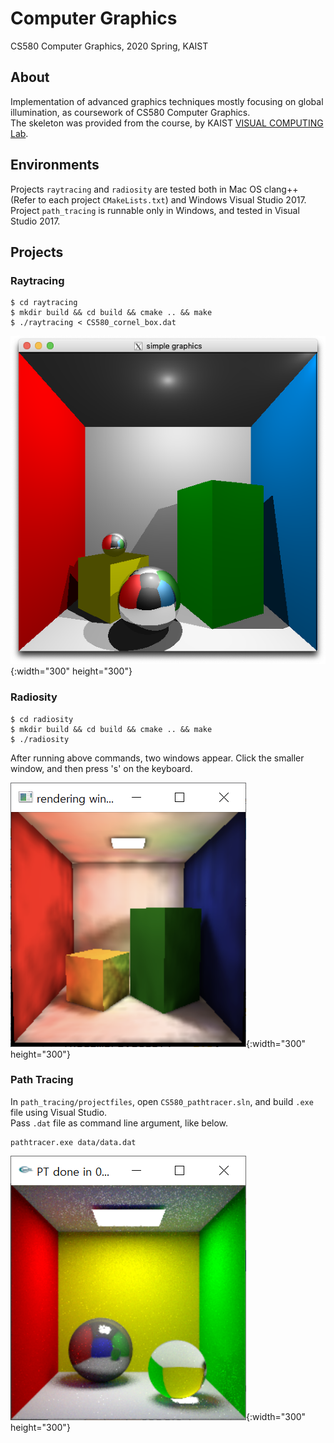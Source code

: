 # Computer Graphics
CS580 Computer Graphics, 2020 Spring, KAIST

## About
Implementation of advanced graphics techniques mostly focusing on global illumination, as coursework of CS580 Computer Graphics.  
The skeleton was provided from the course, by KAIST [VISUAL COMPUTING Lab](vclab.kaist.ac.kr).

## Environments
Projects `raytracing` and `radiosity` are tested both in Mac OS clang++ (Refer to each project `CMakeLists.txt`) and Windows Visual Studio 2017.  
Project `path_tracing` is runnable only in Windows, and tested in Visual Studio 2017.

## Projects

### Raytracing
```
$ cd raytracing
$ mkdir build && cd build && cmake .. && make
$ ./raytracing < CS580_cornel_box.dat
```

![](screenshots/raytracing.png){:width="300" height="300"}

### Radiosity
```
$ cd radiosity
$ mkdir build && cd build && cmake .. && make
$ ./radiosity
```
After running above commands, two windows appear. Click the smaller window, and then press 's' on the keyboard.

![](screenshots/radiosity.png){:width="300" height="300"}

### Path Tracing
In `path_tracing/projectfiles`, open `CS580_pathtracer.sln`, and build `.exe` file using Visual Studio.  
Pass `.dat` file as command line argument, like below.
```
pathtracer.exe data/data.dat
```

![](screenshots/path_tracing.png){:width="300" height="300"}
